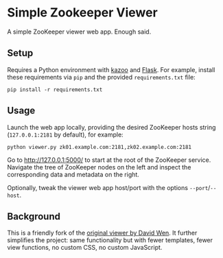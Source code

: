 # Simple Zookeeper Viewer

A simple ZooKeeper viewer web app. Enough said.

## Setup

Requires a Python environment with [kazoo](https://github.com/python-zk/kazoo)
and [Flask](https://github.com/pallets/flask). 
For example, install these requirements via `pip` and the provided `requirements.txt` file:

    pip install -r requirements.txt


## Usage

Launch the web app locally, providing the desired ZooKeeper hosts string 
(`127.0.0.1:2181` by default), for example:

    python viewer.py zk01.example.com:2181,zk02.example.com:2181

Go to http://127.0.0.1:5000/ to start at the root of the ZooKeeper service.
Navigate the tree of ZooKeeper nodes on the left and inspect the corresponding data and metadata on the right.

Optionally, tweak the viewer web app host/port with the options `--port`/`--host`.

## Background

This is a friendly fork of the [original viewer by David Wen](https://github.com/davidwen/simple-zookeeper-viewer). 
It further simplifies the project: same functionality but with fewer templates, 
fewer view functions, no custom CSS, no custom JavaScript.
